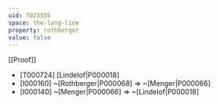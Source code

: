 ```yaml
---
uid: T023555
space: the-long-line
property: rothberger
value: false
---
```

[[Proof]]

* [T000724] [Lindelof|P000018]
* [I000160] ~[Rothberger|P000068] => ~[Menger|P000066]
* [I000140] ~[Menger|P000066] => ~[Lindelof|P000018]

